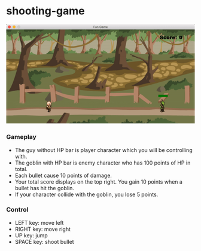 # shooting-game

![game-demo](https://github.com/aiRbAggiE/shooting-game/blob/master/demo.gif)

### Gameplay
* The guy without HP bar is player character which you will be controlling with.
* The goblin with HP bar is enemy character who has 100 points of HP in total.
* Each bullet cause 10 points of damage.
* Your total score displays on the top right. You gain 10 points when a bullet has hit the goblin.
* If your character collide with the goblin, you lose 5 points.

### Control
* LEFT key: move left
* RIGHT key: move right
* UP key: jump
* SPACE key: shoot bullet

